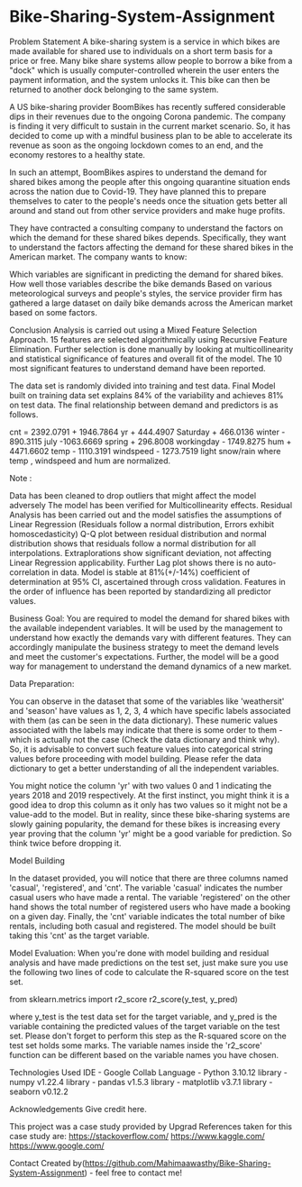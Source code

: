 # Bike-Sharing-System-Assignment
Problem Statement
A bike-sharing system is a service in which bikes are made available for shared use to individuals on a short term basis for a price or free. Many bike share systems allow people to borrow a bike from a "dock" which is usually computer-controlled wherein the user enters the payment information, and the system unlocks it. This bike can then be returned to another dock belonging to the same system.


A US bike-sharing provider BoomBikes has recently suffered considerable dips in their revenues due to the ongoing Corona pandemic. The company is finding it very difficult to sustain in the current market scenario. So, it has decided to come up with a mindful business plan to be able to accelerate its revenue as soon as the ongoing lockdown comes to an end, and the economy restores to a healthy state. 


In such an attempt, BoomBikes aspires to understand the demand for shared bikes among the people after this ongoing quarantine situation ends across the nation due to Covid-19. They have planned this to prepare themselves to cater to the people's needs once the situation gets better all around and stand out from other service providers and make huge profits.


They have contracted a consulting company to understand the factors on which the demand for these shared bikes depends. Specifically, they want to understand the factors affecting the demand for these shared bikes in the American market. The company wants to know:

Which variables are significant in predicting the demand for shared bikes.
How well those variables describe the bike demands
Based on various meteorological surveys and people's styles, the service provider firm has gathered a large dataset on daily bike demands across the American market based on some factors. 

Conclusion
Analysis is carried out using a Mixed Feature Selection Approach. 15 features are selected algorithmically using Recursive Feature Elimination. Further selection is done manually by looking at multicollinearity and statistical significance of features and overall fit of the model. The 10 most significant features to understand demand have been reported.

The data set is randomly divided into training and test data. Final Model built on training data set explains 84% of the variability and achieves 81% on test data.
The final relationship between demand and predictors is as follows.

cnt = 2392.0791 + 1946.7864 yr + 444.4907 Saturday + 466.0136 winter - 890.3115 july -1063.6669 spring + 296.8008 workingday - 1749.8275 hum + 4471.6602 temp - 1110.3191 windspeed - 1273.7519 light snow/rain
where temp , windspeed and hum are normalized.

Note :

Data has been cleaned to drop outliers that might affect the model adversely
The model has been verified for Multicollinearity effects.
Residual Analysis has been carried out and the model satisfies the assumptions of Linear Regression (Residuals follow a normal distribution, Errors exhibit homoscedasticity)
Q-Q plot between residual distribution and normal distribution shows that residuals follow a normal distribution for all interpolations. Extraplorations show significant deviation, not affecting Linear Regression applicability.
Further Lag plot shows there is no auto-correlation in data.
Model is stable at 81%(+/-14%) coefficient of determination at 95% CI, ascertained through cross validation.
Features in the order of influence has been reported by standardizing all predictor values.


Business Goal:
You are required to model the demand for shared bikes with the available independent variables. It will be used by the management to understand how exactly the demands vary with different features. They can accordingly manipulate the business strategy to meet the demand levels and meet the customer's expectations. Further, the model will be a good way for management to understand the demand dynamics of a new market. 


Data Preparation:

You can observe in the dataset that some of the variables like 'weathersit' and 'season' have values as 1, 2, 3, 4 which have specific labels associated with them (as can be seen in the data dictionary). These numeric values associated with the labels may indicate that there is some order to them - which is actually not the case (Check the data dictionary and think why). So, it is advisable to convert such feature values into categorical string values before proceeding with model building. Please refer the data dictionary to get a better understanding of all the independent variables.
 
You might notice the column 'yr' with two values 0 and 1 indicating the years 2018 and 2019 respectively. At the first instinct, you might think it is a good idea to drop this column as it only has two values so it might not be a value-add to the model. But in reality, since these bike-sharing systems are slowly gaining popularity, the demand for these bikes is increasing every year proving that the column 'yr' might be a good variable for prediction. So think twice before dropping it. 
 

Model Building

In the dataset provided, you will notice that there are three columns named 'casual', 'registered', and 'cnt'. The variable 'casual' indicates the number casual users who have made a rental. The variable 'registered' on the other hand shows the total number of registered users who have made a booking on a given day. Finally, the 'cnt' variable indicates the total number of bike rentals, including both casual and registered. The model should be built taking this 'cnt' as the target variable.


Model Evaluation:
When you're done with model building and residual analysis and have made predictions on the test set, just make sure you use the following two lines of code to calculate the R-squared score on the test set.

 

from sklearn.metrics import r2_score
r2_score(y_test, y_pred)
 

where y_test is the test data set for the target variable, and y_pred is the variable containing the predicted values of the target variable on the test set.
Please don't forget to perform this step as the R-squared score on the test set holds some marks. The variable names inside the 'r2_score' function can be different based on the variable names you have chosen.

Technologies Used
IDE - Google Collab
Language - Python 3.10.12
library - numpy v1.22.4
library - pandas v1.5.3
library - matplotlib v3.7.1
library - seaborn v0.12.2

Acknowledgements
Give credit here.

This project was a case study provided by Upgrad
References taken for this case study are:
https://stackoverflow.com/
https://www.kaggle.com/
https://www.google.com/

Contact
Created by(https://github.com/Mahimaawasthy/Bike-Sharing-System-Assignment) - feel free to contact me!
